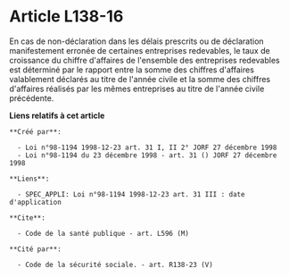 # Article L138-16

En cas de non-déclaration dans les délais prescrits ou de déclaration manifestement erronée de certaines entreprises
redevables, le taux de croissance du chiffre d'affaires de l'ensemble des entreprises redevables est déterminé par le rapport
entre la somme des chiffres d'affaires valablement déclarés au titre de l'année civile et la somme des chiffres d'affaires
réalisés par les mêmes entreprises au titre de l'année civile précédente.

**Liens relatifs à cet article**

	**Créé par**:

	  - Loi n°98-1194 1998-12-23 art. 31 I, II 2° JORF 27 décembre 1998
	  - Loi n°98-1194 du 23 décembre 1998 - art. 31 () JORF 27 décembre 1998

	**Liens**:

	  - SPEC_APPLI: Loi n°98-1194 1998-12-23 art. 31 III : date d'application

	**Cite**:

	  - Code de la santé publique - art. L596 (M)

	**Cité par**:

	  - Code de la sécurité sociale. - art. R138-23 (V)
